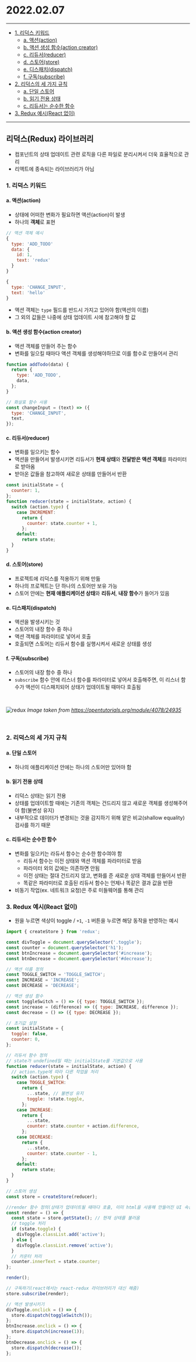 # 2022.02.07

---

- [1. 리덕스 키워드](#1-리덕스-키워드)
  - [a. 액션(action)](#a-액션action)
  - [b. 액션 생성 함수(action creator)](#b-액션-생성-함수action-creator)
  - [c. 리듀서(reducer)](#c-리듀서reducer)
  - [d. 스토어(store)](#d-스토어store)
  - [e. 디스패치(dispatch)](#e-디스패치dispatch)
  - [f. 구독(subscribe)](#f-구독subscribe)
- [2. 리덕스의 세 가지 규칙](#2-리덕스의-세-가지-규칙)
  - [a. 단일 스토어](#a-단일-스토어)
  - [b. 읽기 전용 상태](#b-읽기-전용-상태)
  - [c. 리듀서는 순수한 함수](#c-리듀서는-순수한-함수)
- [3. Redux 예시(React 없이)](#3-redux-예시react-없이)

---

## 리덕스(Redux) 라이브러리

- 컴포넌트의 상태 업데이트 관련 로직을 다른 파일로 분리시켜서 더욱 효율적으로 관리
- 리액트에 종속되는 라이브러리가 아님

### 1. 리덕스 키워드

#### a. 액션(action)

- 상태에 어떠한 변화가 필요하면 액션(action)이 발생
- 하나의 **객체**로 표현

```js
// 액션 객체 예시
{
  type: 'ADD_TODO'
  data: {
    id: 1,
    text: 'redux'
  }
}

{
  type: 'CHANGE_INPUT',
  text: 'hello'
}
```

- 액션 객체는 `type` 필드를 반드시 가지고 있어야 함(액션의 이름)
- 그 외의 값들은 나중에 상태 업데이트 시에 참고해야 할 값

#### b. 액션 생성 함수(action creator)

- 액션 객체를 만들어 주는 함수
- 변화를 일으킬 때마다 액션 객체를 생성해야하므로 이를 함수로 만들어서 관리

```js
function addTodo(data) {
  return {
    type: 'ADD_TODO',
    data,
  };
}

// 화살표 함수 사용
const changeInput = (text) => ({
  type: 'CHANGE_INPUT',
  text,
});
```

#### c. 리듀서(reducer)

- 변화를 일으키는 함수
- 액션을 만들어서 발생시키면 리듀서가 **현재 상태**와 **전달받은 액션 객체**를 파라미터로 받아옴
- 받아온 값들을 참고하여 새로운 상태를 만들어서 반환

```js
const initialState = {
  counter: 1,
};
function reducer(state = initialState, action) {
  switch (action.type) {
    case INCREMENT:
      return {
        counter: state.counter + 1,
      };
    default:
      return state;
  }
}
```

#### d. 스토어(store)

- 프로젝트에 리덕스를 적용하기 위해 만듦
- 하나의 프로젝트는 단 하나의 스토어만 보유 가능
- 스토어 안에는 **현재 애플리케이션 상태**와 **리듀서**, **내장 함수**가 들어가 있음

#### e. 디스패치(dispatch)

- 액션을 발생시키는 것
- 스토어의 내장 함수 중 하나
- 액션 객체를 파라미터로 넣어서 호출
- 호출되면 스토어는 리듀서 함수를 실행시켜서 새로운 상태를 생성

#### f. 구독(subscribe)

- 스토어의 내장 함수 중 하나
- `subscribe` 함수 안에 리스너 함수를 파라미터로 넣어서 호출해주면, 이 리스너 함수가 액션이 디스패치되어 상태가 업데이트될 때마다 호출됨

<br/>

![redux](./images/redux.png)
_Image taken from https://opentutorials.org/module/4078/24935_

<br />

### 2. 리덕스의 세 가지 규칙

#### a. 단일 스토어

- 하나의 애플리케이션 안에는 하나의 스토어만 있어야 함

#### b. 읽기 전용 상태

- 리덕스 상태는 읽기 전용
- 상태를 업데이트할 때에는 기존의 객체는 건드리지 않고 새로운 객체를 생성해주어야 함(불변성 유지)
- 내부적으로 데이터가 변경되는 것을 감지하기 위해 얕은 비교(shallow equality) 검사를 하기 때문

#### c. 리듀서는 순수한 함수

- 변화를 일으키는 라듀서 함수는 순수한 함수여야 함
  - 리듀서 함수는 이전 상태와 액션 객체를 파라미터로 받음
  - 파라미터 외의 값에는 의존하면 안됨
  - 이전 상태는 절대 건드리지 않고, 변화를 준 새로운 상태 객체를 만들어서 반환
  - 똑같은 파라미터로 호출된 리듀서 함수는 언제나 똑같은 결과 값을 반환
- 비동기 작업(ex. 네트워크 요청)은 주로 미들웨어를 통해 관리
  <br />

### 3. Redux 예시(React 없이)

- 원을 누르면 색상이 toggle / `+1`, `-1` 버튼을 누르면 해당 동작을 반영하는 예시

```js
import { createStore } from 'redux';

const divToggle = document.querySelector('.toggle');
const counter = document.querySelector('h1');
const btnIncrease = document.querySelector('#increase');
const btnDecrease = document.querySelector('#decrease');

// 액션 이름 정의
const TOGGLE_SWITCH = 'TOGGLE_SWITCH';
const INCREASE = 'INCREASE';
const DECREASE = 'DECREASE';

// 액션 생성 함수
const toggleSwitch = () => ({ type: TOGGLE_SWITCH });
const increase = (difference) => ({ type: INCREASE, difference });
const decrease = () => ({ type: DECREASE });

// 초기값 설정
const initialState = {
  toggle: false,
  counter: 0,
};

// 리듀서 함수 정의
// state가 undefined일 때는 initialState를 기본값으로 사용
function reducer(state = initialState, action) {
  // action.type에 따라 다른 작업을 처리
  switch (action.type) {
    case TOGGLE_SWITCH:
      return {
        ...state, // 불변성 유지
        toggle: !state.toggle,
      };
    case INCREASE:
      return {
        ...state,
        counter: state.counter + action.difference,
      };
    case DECREASE:
      return {
        ...state,
        counter: state.counter - 1,
      };
    default:
      return state;
  }
}

// 스토어 생성
const store = createStore(reducer);

//render 함수 정의(상태가 업데이트될 때마다 호출, 이미 html을 사용해 만들어진 UI 속성을 상태에 따라 변경)
const render = () => {
  const state = store.getState(); // 현재 상태를 불러옴
  // toggle 처리
  if (state.toggle) {
    divToggle.classList.add('active');
  } else {
    divToggle.classList.remove('active');
  }
  // 카운터 처리
  counter.innerText = state.counter;
};

render();

// 구독하기(react에서는 react-redux 라이브러리가 대신 해줌)
store.subscribe(render);

// 액션 발생시키기
divToggle.onclick = () => {
  store.dispatch(toggleSwitch());
};
btnIncrease.onclick = () => {
  store.dispatch(increase(1));
};
btnDecrease.onclick = () => {
  store.dispatch(decrease());
};
```
